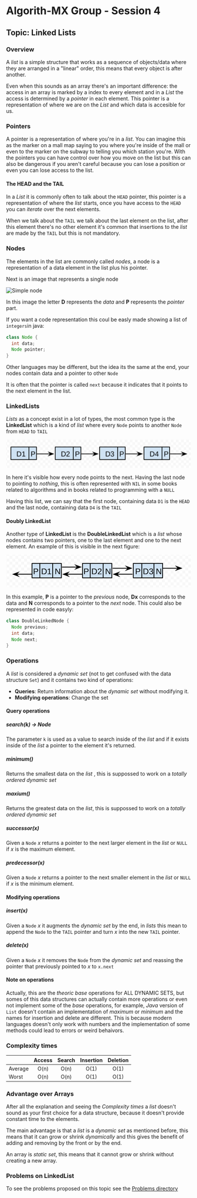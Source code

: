 # Algorith-MX Group - Session 4

## Topic: Linked Lists

### Overview 

A _list_ is a simple structure that works as a sequence of objects/data where they are arranged in a "linear" order, this means that every object is after another.

Even when this sounds as an array there's an important difference: the access in an array is marked by a index to every element and in a _List_  the access is determined by a _pointer_ in each element. This pointer is a representation of where we are on the _List_  and which data is accesible for us. 

### Pointers

A pointer is a representation of where you're in a _list_. You can imagine this as the marker on a mall map saying to you where you're inside of the mall or even to the marker on the subway to telling you which station you're. With the pointers you can have control over how you move on the list but this can also be dangerous if you aren't careful because you can lose a position or even you can lose access to the list.

#### The HEAD and the TAIL

In a _List_ it is commonly often to talk about the `HEAD` pointer, this pointer is a representation of where the _list_  starts, once you have access to the `HEAD` you can _iterate_ over the next elements.

When we talk about the `TAIL` we talk about the last element on the list, after this element there's no other element it's common that insertions to the _list_ are made by the `TAIL` but this is not mandatory.

### Nodes

The elements in the list are commonly called _nodes_, a node is a representation of a data element in the list plus his pointer. 

Next is an image that represents a single node

![Simple node](node.png)

In this image the letter **D** represents the _data_ and **P** represents the _pointer_ part.

If you want a code representation this coul be easly made showing a list of `integers`in java:

```java
class Node {
  int data;
  Node pointer;
}
```

Other languages may be different, but the idea its the same at the end, your nodes contain data and a pointer to other `Node` 

It is often that the pointer is called `next` because it indicates that it points to the next element in the list.

### LinkedLists

_Lists_ as a concept exist in a lot of types, the most common type is the **LinkedList** which is a kind of _list_ where every `Node` points to another `Node` from `HEAD` to `TAIL`

![Linked List](img/linked_list.png)

In here it's visible how every node points to the next. Having the last node to pointing to _nothing_, this is often represented with `NIL` in some books related to algorithms and in books related to programming with a `NULL`

Having this list, we can say that the first node, containing data `D1` is the `HEAD` and the last node, containing data `D4` is the `TAIL` 

#### Doubly LinkedList

Another type of **LinkedList** is the **DoubleLinkedList** which is a _list_ whose nodes contains two pointers, one to the last element and one to the next element. An example of this is visible in the next figure:

![DoubleLinkedList](img/doubly.png)

In this example, **P** is a pointer to the _previous_ node, **Dx** corresponds to the data and **N** corresponds to a pointer to the _next_ node. This could also be represented in code easyly:

```java
class DoubleLinkedNode {
  Node previous;
  int data;
  Node next;
}
```

### Operations

A _list_ is considered a _dynamic set_ (not to get confused with the data structure `Set`) and it contains two kind of operations:

* **Queries**: Return information about the _dynamic set_ without modifying it.
* **Modifying operations**: Change the set

#### Query operations

##### search(k) -> Node

The parameter `k` is used as a value to search inside of the _list_ and if it exists inside of the _list_ a pointer to the element it's returned.

##### minimum()

Returns the smallest data on the _list_ , this is suppossed to work on a _totally ordered dynamic set_ 

##### maxium()

Returns the greatest data on the _list_, this is suppossed to work on a _totally ordered dynamic set_

##### successor(x)

Given a `Node` _x_ returns a pointer to the next larger element in the _list_ or `NULL` if _x_ is the maximum element.

##### predecessor(x)

Given a `Node` _x_ returns a pointer to the next smaller element in the _list_ or `NULL` if _x_ is the minimum element.

#### Modifying operations

##### insert(x)

Given a `Node` _x_ it augments the _dynamic set_ by the end, in _lists_ this mean to append the `Node` to the `TAIL` pointer and turn _x_ into the new `TAIL` pointer.

##### delete(x)

Given a `Node` _x_ it removes the `Node` from the _dynamic set_ and reassing the pointer that previously pointed to _x_ to `x.next` 

#### Note on operations

Actually, this are the _theoric base_ operations for ALL DYNAMIC SETS, but somes of this data structures can actually contain more operations or even not implement some of the _base_ operations, for example, _Java_ version of `List` doesn't contain an implementation of _maximum_ or _minimum_ and the names for insertion and delete are different. This is because modern languages doesn't only work with numbers and the implementation of some methods could lead to errors or weird behaivors.

### Complexity times 

|         | Access | Search | Insertion | Deletion |
| ------- | :----: | :----: | :-------: | :------: |
| Average |  O(n)  |  O(n)  |   O(1)    |   O(1)   |
| Worst   |  O(n)  |  O(n)  |   O(1)    |   O(1)   |

### Advantage over Arrays

After all the explanation and seeing the _Complexity times_ a _list_ doesn't sound as your first choice for a data structure, because it doesn't provide constant time to the elements. 

The main advantage is that a _list_ is a _dynamic set_ as mentioned before, this means that it can grow or shrink _dynamically_ and this gives the benefit of adding and removing by the front or by the end.

An array is _static set_, this means that it cannot grow or shrink without creating a new array.

### Problems on LinkedList

To see the problems proposed on this topic see the [Problems directory](problems)

